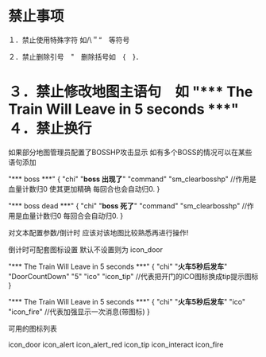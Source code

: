 
禁止事项
=====================================
１．禁止使用特殊字符 如/\＂“　等符号
２．禁止删除引号　"　删除括号如　{　}．
３．禁止修改地图主语句　如	"*** The Train Will Leave in 5 seconds ***"
４．禁止换行
=====================================

如果部分地图管理员配置了BOSSHP攻击显示
如有多个BOSS的情况可以在某些语句添加


"*** boss ***"
{
	"chi"		"**boss 出现了**"
	"command" "sm_clearbosshp" //作用是血量计数归0 使其更加精确 每回合也会自动归0.
}

"*** boss dead ***"
{
	"chi"		"**boss 死了**"
	"command" "sm_clearbosshp" //作用是血量计数归0 每回合会自动归0.
}


对文本配置参数/倒计时 应该对该地图比较熟悉再进行操作!

倒计时可配套图标设置 默认不设置则为 icon_door

"*** The Train Will Leave in 5 seconds ***"
{
	"chi"		"**火车5秒后发车**"
	"DoorCountDown" "5"
	"ico"   "icon_tip" //代表把开门的ICO图标换成tip提示图标
}

"*** The Train Will Leave in 5 seconds ***"
{
	"chi"		"**火车5秒后发车**"
	"ico"   "icon_fire" //代表加强显示一次消息(带图标)
}

可用的图标列表
icon_door
icon_alert
icon_alert_red
icon_tip
icon_interact
icon_fire 

